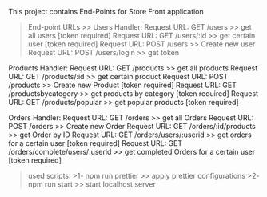 This project contains End-Points for Store Front application

>End-point URLs >> 
Users Handler:
Request URL: GET /users >> get all users [token required]
Request URL: GET /users/:id >> get certain user [token required] 
Request URL: POST /users >> Create new user 
Request URL: POST /users/login >> get token 

Products Handler:
Request URL: GET /products >> get all products
Request URL: GET /products/:id >> get certain product 
Request URL: POST /products >> Create new Product [token required]
Request URL: GET /productsbycategory >> get products by category [token required]
Request URL: GET /products/popular >> get popular products [token required]

Orders Handler:
Request URL: GET /orders >> get all Orders 
Request URL: POST /orders >> Create new Order
Request URL: GET /orders/:id/products >> get Order by ID 
Request URL: GET /orders/users/:userid >> get orders for a certain user [token required]
Request URL: GET /orders/complete/users/:userid >> get completed Orders for a certain user [token required]


>used scripts:
    >1- npm run prettier >> apply prettier configurations 
    >2- npm run start >> start localhost server 

